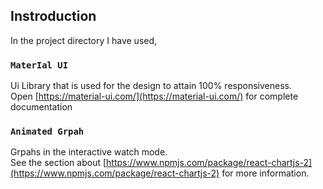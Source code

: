 ## Instroduction

In the project directory I have used,

### `MaterIal UI`

Ui Library that is used for the design to attain 100% responsiveness.\
Open [https://material-ui.com/](https://material-ui.com/) for complete documentation

### `Animated Grpah`

Grpahs in the interactive watch mode.\
See the section about [https://www.npmjs.com/package/react-chartjs-2](https://www.npmjs.com/package/react-chartjs-2) for more information.